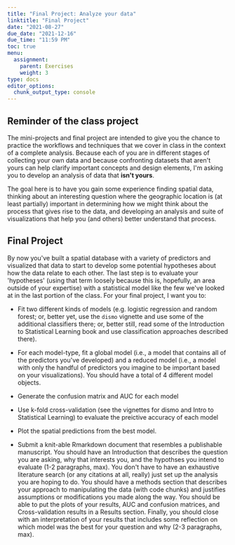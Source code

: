 ```yaml
---
title: "Final Project: Analyze your data"
linktitle: "Final Project"
date: "2021-08-27"
due_date: "2021-12-16"
due_time: "11:59 PM"
toc: true
menu:
  assignment:
    parent: Exercises
    weight: 3
type: docs
editor_options: 
  chunk_output_type: console
---
```


## Reminder of the class project

The mini-projects and final project are intended to give you the chance to practice the workflows and techniques that we cover in class in the context of a complete analysis. Because each of you are in different stages of collecting your own data and because confronting datasets that aren't yours can help clarify important concepts and design elements, I'm asking you to develop an analysis of data that __isn't yours__. 

The goal here is to have you gain some experience finding spatial data, thinking about an interesting question where the geographic location is (at least partially) important in determining how we might think about the process that gives rise to the data, and developing an analysis and suite of visualizations that help you (and others) better understand that process.

## Final Project

By now you've built a spatial database with a variety of predictors and visualized that data to start to develop some potential hypotheses about how the data relate to each other. The last step is to evaluate your 'hypotheses' (using that term loosely because this is, hopefully, an area outside of your expertise) with a statistical model like the few we've looked at in the last portion of the class. For your final project, I want you to:

* Fit two different kinds of models (e.g. logistic regression and random forest; or, better yet, use the `dismo` vignette and use some of the additional classifiers there; or, better still, read some of the Introduction to Statistical Learning book and use classification approaches described there).

* For each model-type, fit a global model (i.e., a model that contains all of the predictors you've developed) and a reduced model (i.e., a model with only the handful of predictors you imagine to be important based on your visualizations). You should have a total of 4 different model objects.

* Generate the confusion matrix and AUC for each model

* Use k-fold cross-validation (see the vignettes for dismo and Intro to Statistical Learning) to evaluate the preictive accuracy of each model

* Plot the spatial predictions from the best model.

* Submit a knit-able Rmarkdown document that resembles a publishable manuscript. You should have an Introduction that describes the question you are asking, why that interests you, and the hypothses you intend to evaluate (1-2 paragraphs, max). You don't have to have an exhaustive literature search (or any citations at all, really) just set up the analysis you are hoping to do. You should have a methods section that describes your approach to manipulating the data (with code chunks) and justifies assumptions or modifications you made along the way. You should be able to put the plots of your results, AUC and confusion matrices, and Cross-validation results in a Results section. Finally, you should close with an interpretation of your results that includes some reflection on which model was the best for your question and why (2-3 paragraphs, max).
